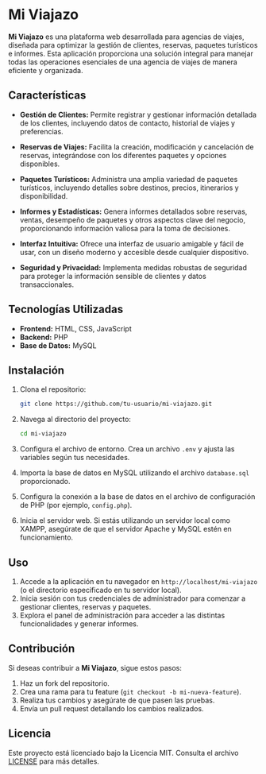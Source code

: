 # Mi Viajazo

**Mi Viajazo** es una plataforma web desarrollada para agencias de viajes, diseñada para optimizar la gestión de clientes, reservas, paquetes turísticos e informes. Esta aplicación proporciona una solución integral para manejar todas las operaciones esenciales de una agencia de viajes de manera eficiente y organizada.

## Características

- **Gestión de Clientes:** Permite registrar y gestionar información detallada de los clientes, incluyendo datos de contacto, historial de viajes y preferencias.
  
- **Reservas de Viajes:** Facilita la creación, modificación y cancelación de reservas, integrándose con los diferentes paquetes y opciones disponibles.

- **Paquetes Turísticos:** Administra una amplia variedad de paquetes turísticos, incluyendo detalles sobre destinos, precios, itinerarios y disponibilidad.

- **Informes y Estadísticas:** Genera informes detallados sobre reservas, ventas, desempeño de paquetes y otros aspectos clave del negocio, proporcionando información valiosa para la toma de decisiones.

- **Interfaz Intuitiva:** Ofrece una interfaz de usuario amigable y fácil de usar, con un diseño moderno y accesible desde cualquier dispositivo.

- **Seguridad y Privacidad:** Implementa medidas robustas de seguridad para proteger la información sensible de clientes y datos transaccionales.

## Tecnologías Utilizadas

- **Frontend:** HTML, CSS, JavaScript
- **Backend:** PHP
- **Base de Datos:** MySQL

## Instalación

1. Clona el repositorio:

    ```bash
    git clone https://github.com/tu-usuario/mi-viajazo.git
    ```

2. Navega al directorio del proyecto:

    ```bash
    cd mi-viajazo
    ```

3. Configura el archivo de entorno. Crea un archivo `.env` y ajusta las variables según tus necesidades.

4. Importa la base de datos en MySQL utilizando el archivo `database.sql` proporcionado.

5. Configura la conexión a la base de datos en el archivo de configuración de PHP (por ejemplo, `config.php`).

6. Inicia el servidor web. Si estás utilizando un servidor local como XAMPP, asegúrate de que el servidor Apache y MySQL estén en funcionamiento.

## Uso

1. Accede a la aplicación en tu navegador en `http://localhost/mi-viajazo` (o el directorio especificado en tu servidor local).
2. Inicia sesión con tus credenciales de administrador para comenzar a gestionar clientes, reservas y paquetes.
3. Explora el panel de administración para acceder a las distintas funcionalidades y generar informes.

## Contribución

Si deseas contribuir a **Mi Viajazo**, sigue estos pasos:

1. Haz un fork del repositorio.
2. Crea una rama para tu feature (`git checkout -b mi-nueva-feature`).
3. Realiza tus cambios y asegúrate de que pasen las pruebas.
4. Envía un pull request detallando los cambios realizados.

## Licencia

Este proyecto está licenciado bajo la Licencia MIT. Consulta el archivo [LICENSE](LICENSE) para más detalles.
